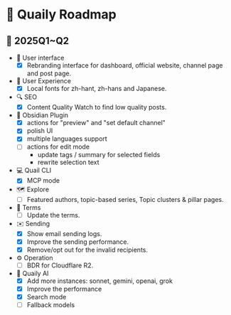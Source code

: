 # 🚀 Quaily Roadmap

## 📅 2025Q1~Q2

- 🎨 User interface
  - [x] Rebranding interface for dashboard, official website, channel page and post page.
- 🌟 User Experience
  - [x] Local fonts for zh-hant, zh-hans and Japanese.
- 🔍 SEO
  - [x] Content Quality Watch to find low quality posts.
- 🧩 Obsidian Plugin
  - [x] actions for "preview" and "set default channel"
  - [x] polish UI
  - [x] multiple languages support
  - [ ] actions for edit mode
    - update tags / summary for selected fields
    - rewrite selection text
- 💻 Quail CLI
  - [x] MCP mode 
- 🗺️ Explore
  - [ ] Featured authors, topic-based series, Topic clusters & pillar pages.
- 📜 Terms
  - [ ] Update the terms.
- ✉️ Sending
  - [x] Show email sending logs.
  - [x] Improve the sending performance.
  - [x] Remove/opt out for the invalid recipients.
- ⚙️ Operation
  - [ ] BDR for Cloudflare R2.
- 🤖 Quaily AI
  - [x] Add more instances: sonnet, gemini, openai, grok
  - [x] Improve the performance
  - [x] Search mode 
  - [ ] Fallback models
